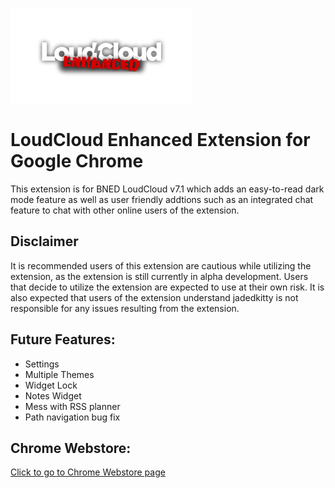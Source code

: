 ![logo](https://github.com/jadedkitty/LoudCloud-Enhanced-Extension/blob/master/logo.png)

# LoudCloud Enhanced Extension for Google Chrome
This extension is for BNED LoudCloud v7.1 which adds an easy-to-read dark mode feature as well as user friendly addtions such as an integrated chat feature to chat with other online users of the extension.

## Disclaimer
It is recommended users of this extension are cautious while utilizing the extension, as the extension is still currently in alpha development. Users that decide to utilize the extension are expected to use at their own risk. It is also expected that users of the extension understand jadedkitty is not responsible for any issues resulting from the extension.


## Future Features:
 - Settings
 - Multiple Themes
 - Widget Lock
 - Notes Widget
 - Mess with RSS planner
 - Path navigation bug fix

## Chrome Webstore:
[Click to go to Chrome Webstore page](https://chrome.google.com/webstore/detail/loudcloud-enhanced/agmdpbckjjdnghbldagoiaaokcefkbmb)
